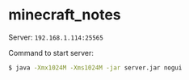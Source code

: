 # minecraft_notes

Server: `192.168.1.114:25565`

Command to start server:

```bash
$ java -Xmx1024M -Xms1024M -jar server.jar nogui
```
